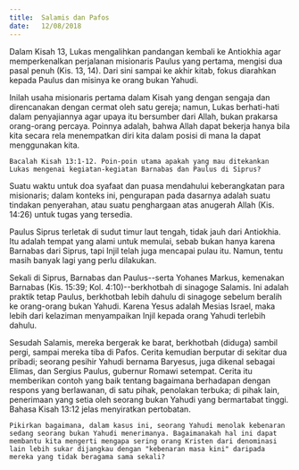 ```yaml
---
title:  Salamis dan Pafos
date:   12/08/2018
---
```


Dalam Kisah 13, Lukas mengalihkan pandangan kembali ke Antiokhia agar memperkenalkan perjalanan misionaris Paulus yang pertama, mengisi dua pasal penuh (Kis. 13, 14). Dari sini sampai ke akhir kitab, fokus diarahkan kepada Paulus dan misinya ke orang bukan Yahudi.

Inilah usaha misionaris pertama dalam Kisah yang dengan sengaja dan direncanakan dengan cermat oleh satu gereja; namun, Lukas berhati-hati dalam penyajiannya agar upaya itu bersumber dari Allah, bukan prakarsa orang-orang percaya. Poinnya adalah, bahwa Allah dapat bekerja hanya bila kita secara rela menempatkan diri kita dalam posisi di mana Ia dapat menggunakan kita.

`Bacalah Kisah 13:1-12. Poin-poin utama apakah yang mau ditekankan Lukas mengenai kegiatan-kegiatan Barnabas dan Paulus di Siprus?`

Suatu waktu untuk doa syafaat dan puasa mendahului keberangkatan para misionaris; dalam konteks ini, pengurapan pada dasarnya adalah suatu tindakan penyerahan, atau suatu penghargaan atas anugerah Allah (Kis. 14:26) untuk tugas yang tersedia.

Paulus Siprus terletak di sudut timur laut tengah, tidak jauh dari Antiokhia. Itu adalah tempat yang alami untuk memulai, sebab bukan hanya karena Barnabas dari Siprus, tapi Injil telah juga mencapai pulau itu. Namun, tentu masih banyak lagi yang perlu dilakukan.

Sekali di Siprus, Barnabas dan Paulus--serta Yohanes Markus, kemenakan Barnabas (Kis. 15:39; Kol. 4:10)--berkhotbah di sinagoge Salamis. Ini adalah praktik tetap Paulus, berkhotbah lebih dahulu di sinagoge sebelum beralih ke orang-orang bukan Yahudi. Karena Yesus adalah Mesias Israel, maka lebih dari kelaziman menyampaikan Injil kepada orang Yahudi terlebih dahulu.

Sesudah Salamis, mereka bergerak ke barat, berkhotbah (diduga) sambil pergi, sampai mereka tiba di Pafos. Cerita kemudian berputar di sekitar dua pribadi; seorang pesihir Yahudi bernama Baryesus, juga dikenal sebagai Elimas, dan Sergius Paulus, gubernur Romawi setempat. Cerita itu memberikan contoh yang baik tentang bagaimana berhadapan dengan respons yang berlawanan, di satu pihak, penolakan terbuka; di pihak lain, penerimaan yang setia oleh seorang bukan Yahudi yang bermartabat tinggi. Bahasa Kisah 13:12 jelas menyiratkan pertobatan.

`Pikirkan bagaimana, dalam kasus ini, seorang Yahudi menolak kebenaran sedang seorang bukan Yahudi menerimanya. Bagaimanakah hal ini dapat membantu kita mengerti mengapa sering orang Kristen dari denominasi lain lebih sukar dijangkau dengan "kebenaran masa kini" daripada mereka yang tidak beragama sama sekali?`